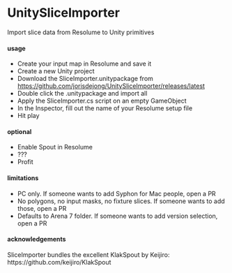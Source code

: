 # UnitySliceImporter
Import slice data from Resolume to Unity primitives
<h4>usage</h4>

- Create your input map in Resolume and save it
- Create a new Unity project
- Download the SliceImporter.unitypackage from https://github.com/jorisdejong/UnitySliceImporter/releases/latest
- Double click the .unitypackage and import all
- Apply the SliceImporter.cs script on an empty GameObject
- In the Inspector, fill out the name of your Resolume setup file
- Hit play

<h4>optional</h4>

- Enable Spout in Resolume
- ???
- Profit

<h4>limitations</h4>

- PC only. If someone wants to add Syphon for Mac people, open a PR
- No polygons, no input masks, no fixture slices. If someone wants to add those, open a PR
- Defaults to Arena 7 folder. If someone wants to add version selection, open a PR

<h4>acknowledgements</h4>
SliceImporter bundles the excellent KlakSpout by Keijiro: https://github.com/keijiro/KlakSpout
